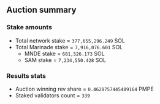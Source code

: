 ## Auction summary

### Stake amounts
- Total network stake = `377,655,296.249` SOL
- Total Marinade stake = `7,916,076.601` SOL
  - MNDE stake = `681,526.173` SOL
  - SAM stake = `7,234,550.428` SOL

### Results stats
- Auction winning rev share = `0.4628757445489164` PMPE
- Staked validators count = `339`
